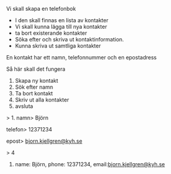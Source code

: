 


Vi skall skapa en telefonbok
- I den skall finnas en lista av kontakter
- Vi skall kunna lägga till nya kontakter
- ta bort existerande kontakter
- Söka efter och skriva ut kontaktinformation.
- Kunna skriva ut samtliga kontakter


En kontakt har ett namn, telefonnummer och en epostadress




Så här skall det fungera
1. Skapa ny kontakt
2. Sök efter namn
3. Ta bort kontakt
4. Skriv ut alla kontakter
5. avsluta

\> 1.
namn> Björn

telefon> 12371234

epost> bjorn.kjellgren@kyh.se


\> 4
1. name: Björn, phone: 12371234, email:bjorn.kjellgren@kyh.se


